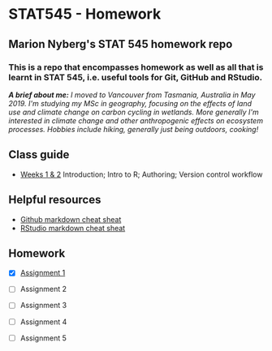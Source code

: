 # STAT545 - Homework
## Marion Nyberg's STAT 545 homework repo
### This is a repo that encompasses homework as well as all that is learnt in STAT 545, i.e. useful tools for Git, GitHub and RStudio.
*__A brief about me:__ I moved to Vancouver from Tasmania, Australia in May 2019. I'm studying my MSc in geography, focusing on the effects of land use and climate change on carbon cycling in wetlands. More generally I'm interested in climate change and other anthropogenic effects on ecosystem processes. Hobbies include hiking, generally just being outdoors, cooking!*



## Class guide
* [Weeks 1 & 2](https://github.com/mnybe1/STAT545-participation/tree/master/Weeks%201_%26_2)
Introduction; Intro to R; Authoring; Version control workflow

## Helpful resources
* [Github markdown cheat sheat](https://guides.github.com/pdfs/markdown-cheatsheet-online.pdf)
* [RStudio markdown cheat sheat](https://www.rstudio.com/wp-content/uploads/2015/02/rmarkdown-cheatsheet.pdf)

## Homework
- [x] [Assignment 1](https://github.com/mnybe1/STAT545-participation/blob/master/README.md)

- [ ] Assignment 2

- [ ] Assignment 3

- [ ] Assignment 4

- [ ] Assignment 5




